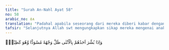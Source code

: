```yaml
---
title: "Surah An-Nahl Ayat 58"
no: 58
arabic_no: ٥٨
translation: "Padahal apabila seseorang dari mereka diberi kabar dengan (kelahiran) anak perempuan, wajahnya menjadi hitam (merah padam), dan dia sangat marah."
tafsir: "Selanjutnya Allah swt mengungkapkan sikap mereka mengenai anak perempuan yaitu apabila mereka diberi kabar bahwa istri mereka melahirkan anak perempuan, muramlah muka mereka karena jengkel dan malu.\n\nPerasaan serupa itu disebabkan oleh perasaan mereka sendiri bahwa anak-anak perempuan itu hanya memberi malu kaumnya, karena anak-anak perempuan itu tidak dapat membantu dalam peperangan, dan apabila mereka kalah perang, anak-anak perempuan menjadi barang rampasan. Sebenarnya mereka dihukum oleh perasaan mereka sendiri karena anggapan bahwa wanita itu martabatnya tiada lebih dari barang yang boleh dipindah-tangankan."
---
```

وَاِذَا بُشِّرَ اَحَدُهُمْ بِالْاُنْثٰى ظَلَّ وَجْهُهٗ مُسْوَدًّا وَّهُوَ كَظِيْمٌۚ 